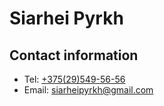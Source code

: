 # Siarhei Pyrkh

## Contact information
* Tel: [+375(29)549-56-56](tel:+375295495656)
* Email: [siarheipyrkh@gmail.com](mailto:siarheipyrkh@gmail.com)